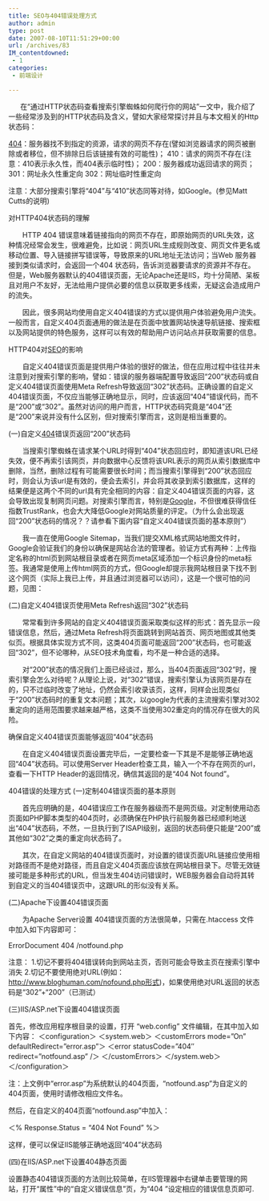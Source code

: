 ```yaml
---
title: SEO与404错误处理方式
author: admin
type: post
date: 2007-08-10T11:51:29+00:00
url: /archives/83
IM_contentdowned:
 - 1
categories:
 - 前端设计

---
```

      在“通过HTTP状态码查看搜索引擎蜘蛛如何爬行你的网站”一文中，我介绍了一些经常涉及到的HTTP状态码及含义，譬如大家经常探讨并且与本文相关的Http状态码：

[404][1]：服务器找不到指定的资源，请求的网页不存在(譬如浏览器请求的网页被删除或者移位，但不排除日后该链接有效的可能性)；
410：请求的网页不存在(注意：410表示永久性，而404表示临时性)；
200：服务器成功返回请求的网页；
301：网址永久性重定向
302：网址临时性重定向

注意：大部分搜索引擎将“404”与“410”状态同等对待，如Google。(参见Matt Cutts的说明)

对HTTP404状态码的理解

　　HTTP 404 错误意味着链接指向的网页不存在，即原始网页的URL失效，这种情况经常会发生，很难避免，比如说：网页URL生成规则改变、网页文件更名或移动位置、导入链接拼写错误等，导致原来的URL地址无法访问；当Web 服务器接到类似请求时，会返回一个404 状态码，告诉浏览器要请求的资源并不存在。但是，Web服务器默认的404错误页面，无论Apache还是IIS，均十分简陋、呆板且对用户不友好，无法给用户提供必要的信息以获取更多线索，无疑这会造成用户的流失。

　　因此，很多网站均使用自定义404错误的方式以提供用户体验避免用户流失。一般而言，自定义404页面通用的做法是在页面中放置网站快速导航链接、搜索框以及网站提供的特色服务，这样可以有效的帮助用户访问站点并获取需要的信息。

HTTP404对[SEO][2]的影响

　　自定义404错误页面是提供用户体验的很好的做法，但在应用过程中往往并未注意到对搜索引擎的影响，譬如：错误的服务器端配置导致返回“200”状态码或自定义404错误页面使用Meta Refresh导致返回“302”状态码。正确设置的自定义404错误页面，不仅应当能够正确地显示，同时，应该返回“404”错误代码，而不是“200”或“302”。虽然对访问的用户而言，HTTP状态码究竟是“404”还是“200”来说并没有什么区别，但对搜索引擎而言，这则是相当重要的。

(一)自定义[404][1]错误页返回“200”状态码

　　当搜索引擎蜘蛛在请求某个URL时得到“404”状态回应时，即知道该URL已经失效，便不再索引该网页，并向数据中心反馈将该URL表示的网页从索引数据库中删除，当然，删除过程有可能需要很长时间；而当搜索引擎得到“200”状态回应时，则会认为该url是有效的，便会去索引，并会将其收录到索引数据库，这样的结果便是这两个不同的url具有完全相同的内容：自定义404错误页面的内容，这会导致出现复制网页问题。对搜索引擎而言，特别是[Google][3]，不但很难获得信任指数TrustRank，也会大大降低Google对网站质量的评定。（为什么会出现返回“200”状态码的情况？？请参看下面内容“自定义404错误页面的基本原则”）

　　我一直在使用Google Sitemap，当我们提交XML格式网站地图文件时，Google会验证我们的身份以确保是网站合法的管理者。验证方式有两种：上传指定名称的html页到网站根目录或者在网页meta区域添加一个标识身份的meta标签。我通常是使用上传html网页的方式，但Google却提示我网站根目录下找不到这个网页（实际上我已上传，并且通过浏览器可以访问），这是一个很可怕的问题，见图：

(二)自定义404错误页使用Meta Refresh返回“302”状态码

　　常常看到许多网站的自定义404错误页面采取类似这样的形式：首先显示一段错误信息，然后，通过Meta Refresh将页面跳转到网站首页、网页地图或其他类似页。根据具体实现方式不同，这类404页面可能返回“200”状态码，也可能返回“302”，但不论哪种，从SEO技术角度看，均不是一种合适的选择。

　　对“200”状态的情况我们上面已经谈过，那么，当404页面返回“302”时，搜索引擎会怎么对待呢？从理论上说，对“302”错误，搜索引擎认为该网页是存在的，只不过临时改变了地址，仍然会索引收录该页，这样，同样会出现类似于“200”状态码时的重复文本问题；其次，以google为代表的主流搜索引擎对302重定向的适用范围要求越来越严格，这类不当使用302重定向的情况存在很大的风险。

确保自定义404错误页面能够返回“404”状态码

　　在自定义404错误页面设置完毕后，一定要检查一下其是不是能够正确地返回“404”状态码。可以使用Server Header检查工具，输入一个不存在网页的url，查看一下HTTP Header的返回情况，确信其返回的是“404 Not found”。

404错误的处理方式
(一)定制404错误页面的基本原则

　　首先应明确的是，404错误应工作在服务器级而不是网页级。对定制使用动态页面如PHP脚本类型的404页时，必须确保在PHP执行前服务器已经顺利地送出“404”状态码，不然，一旦执行到了ISAPI级别，返回的状态码便只能是“200”或其他如“302”之类的重定向状态码了。

　　其次，在自定义网站的404错误页面时，对设置的错误页面URL链接应使用相对路径而不是绝对路径，而且自定义404页面应该放在网站根目录下。尽管无效链接可能是多种形式的URL，但当发生404访问错误时，WEB服务器会自动将其转到自定义的当404错误页中，这跟URL的形似没有关系。

(二)Apache下设置404错误页面

　　为Apache Server设置 404错误页面的方法很简单，只需在.htaccess 文件中加入如下内容即可：

ErrorDocument 404 /notfound.php

注意：
1.切记不要将404错误转向到网站主页，否则可能会导致主页在搜索引擎中消失
2.切记不要使用绝对URL(例如：http://www.bloghuman.com/nofound.php形式)，如果使用绝对URL返回的状态码是“302”+“200”（已测试）

(三)IIS/ASP.net下设置404错误页面

首先，修改应用程序根目录的设置，打开 “web.config” 文件编辑，在其中加入如下内容：
＜configuration＞
＜system.web＞
＜customErrors mode=”On” defaultRedirect=”error.asp”＞
＜error statusCode=”404″ redirect=”notfound.asp” /＞
＜/customErrors＞
＜/system.web＞
＜/configuration＞

注：上文例中“error.asp”为系统默认的404页面，“notfound.asp”为自定义的404页面，使用时请修改相应文件名。

然后，在自定义的404页面“notfound.asp”中加入：

＜%
Response.Status = “404 Not Found”
%＞

这样，便可以保证IIS能够正确地返回“404”状态码

(四)在IIS/ASP.net下设置404静态页面

设置静态404错误页面的方法则比较简单，在IIS管理器中右键单击要管理的网站，打开“属性”中的“自定义错误信息”页，为“404
”设定相应的错误信息页即可.

 [1]: /?tag=404
 [2]: /?tag=seo
 [3]: http://www.google.com